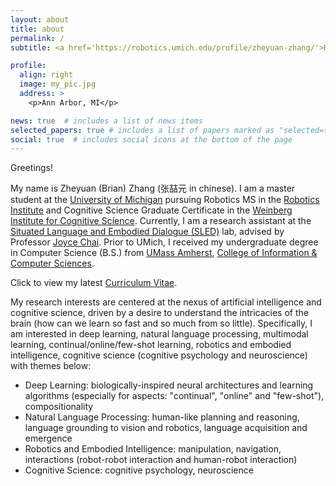 ```yaml
---
layout: about
title: about
permalink: /
subtitle: <a href='https://robotics.umich.edu/profile/zheyuan-zhang/'>Robotics MS Student</a> @ <a href='https://umich.edu/'>University of Michigan</a> • zheyuan [at] umich [dot] edu

profile:
  align: right
  image: my_pic.jpg
  address: >
    <p>Ann Arbor, MI</p>

news: true  # includes a list of news items
selected_papers: true # includes a list of papers marked as "selected={true}"
social: true  # includes social icons at the bottom of the page
---
```


Greetings!

My name is Zheyuan (Brian) Zhang (张喆元 in chinese). I am a master student at the [University of Michigan](https://umich.edu/) pursuing Robotics MS in the [Robotics Institute](https://robotics.umich.edu/) and Cognitive Science Graduate Certificate in the [Weinberg Institute for Cognitive Science](https://lsa.umich.edu/weinberginstitute). Currently, I am a research assistant at the [Situated Language and Embodied Dialogue (SLED)](https://sled.eecs.umich.edu/) lab, advised by Professor [Joyce Chai](https://web.eecs.umich.edu/~chaijy/). Prior to UMich, I received my undergraduate degree in Computer Science (B.S.) from [UMass Amherst](https://www.umass.edu/), [College of Information & Computer Sciences](https://www.cics.umass.edu/).

Click to view my latest [Curriculum Vitae](assets/cv.pdf).

My research interests are centered at the nexus of artificial intelligence and cognitive science, driven by a desire to understand the intricacies of the brain (how can we learn so fast and so much from so little). Specifically, I am interested in deep learning, natural language processing, multimodal learning, continual/online/few-shot learning, robotics and embodied intelligence, cognitive science (cognitive psychology and neuroscience) with themes below:
- Deep Learning: biologically-inspired neural architectures and learning algorithms (especially for aspects: "continual", "online" and "few-shot"), compositionality
- Natural Language Processing: human-like planning and reasoning, language grounding to vision and robotics, language acquisition and emergence
- Robotics and Embodied Intelligence: manipulation, navigation, interactions (robot-robot interaction and human-robot interaction)
- Cognitive Science: cognitive psychology, neuroscience